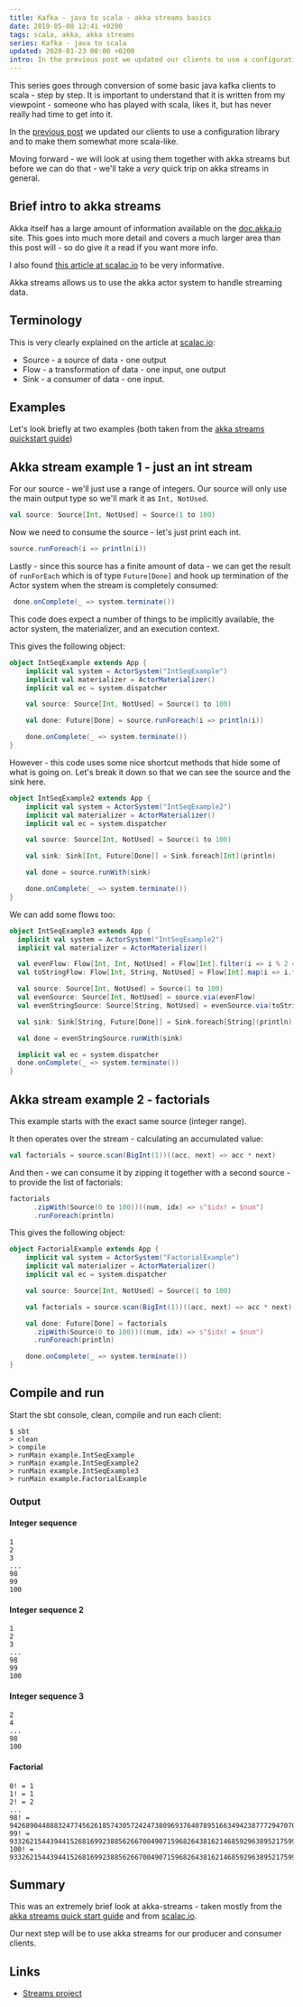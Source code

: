 ```yaml
---
title: Kafka - java to scala - akka streams basics
date: 2019-05-08 12:41 +0200
tags: scala, akka, akka streams
series: Kafka - java to scala
updated: 2020-01-23 00:00 +0200
intro: In the previous post we updated our clients to use a configuration library and to make them somewhat more scala-like. Moving forward - we will look at using them together with akka streams but before we can do that - we'll take a very quick trip on akka streams in general.
---
```


This series goes through conversion of some basic java kafka clients to scala - step by step. It is important to understand that it is written from my viewpoint - someone who has played with scala, likes it, but has never really had time to get into it.

In the [previous post](/2019/05/03/kafka-java-to-scala-scala-v2/) we updated our clients to use a configuration library and to make them somewhat more scala-like.

Moving forward - we will look at using them together with akka streams but before we can do that - we'll take a _very_ quick trip on akka streams in general.

## Brief intro to akka streams

Akka itself has a large amount of information available on the [doc.akka.io](https://doc.akka.io) site. This goes into much more detail and covers a much larger area than this post will - so do give it a read if you want more info.

I also found [this article at scalac.io](https://scalac.io/streams-in-akka-scala-introduction/) to be very informative.

Akka streams allows us to use the akka actor system to handle streaming data.

## Terminology

This is very clearly explained on the article at [scalac.io](https://scalac.io/streams-in-akka-scala-introduction/):

- Source - a source of data - one output
- Flow - a transformation of data - one input, one output
- Sink - a consumer of data - one input.

## Examples

Let's look briefly at two examples (both taken from the [akka streams quickstart guide](https://doc.akka.io/docs/akka/current/stream/stream-quickstart.html))

## Akka stream example 1 - just an int stream

For our source - we'll just use a range of integers. Our source will only use the main output type so we'll mark it as `Int, NotUsed`.

```scala
val source: Source[Int, NotUsed] = Source(1 to 100)
```

Now we need to consume the source - let's just print each int.

```scala
source.runForeach(i => println(i))
```

Lastly - since this source has a finite amount of data - we can get the result of `runForEach` which is of type `Future[Done]` and hook up termination of the Actor system when the stream is completely consumed:

```scala
 done.onComplete(_ => system.terminate())
```

This code does expect a number of things to be implicitly available, the actor system, the materializer, and an execution context.

This gives the following object:

```scala
object IntSeqExample extends App {
    implicit val system = ActorSystem("IntSeqExample")
    implicit val materializer = ActorMaterializer()
    implicit val ec = system.dispatcher

    val source: Source[Int, NotUsed] = Source(1 to 100)

    val done: Future[Done] = source.runForeach(i => println(i))

    done.onComplete(_ => system.terminate())
}
```

However - this code uses some nice shortcut methods that hide some of what is going on. Let's break it down so that we can see the source and the sink here.

```scala
object IntSeqExample2 extends App {
    implicit val system = ActorSystem("IntSeqExample2")
    implicit val materializer = ActorMaterializer()
    implicit val ec = system.dispatcher

    val source: Source[Int, NotUsed] = Source(1 to 100)

    val sink: Sink[Int, Future[Done]] = Sink.foreach[Int](println)

    val done = source.runWith(sink)

    done.onComplete(_ => system.terminate())
}
```

We can add some flows too:

```scala
object IntSeqExample3 extends App {
  implicit val system = ActorSystem("IntSeqExample2")
  implicit val materializer = ActorMaterializer()

  val evenFlow: Flow[Int, Int, NotUsed] = Flow[Int].filter(i => i % 2 == 0)
  val toStringFlow: Flow[Int, String, NotUsed] = Flow[Int].map(i => i.toString)

  val source: Source[Int, NotUsed] = Source(1 to 100)
  val evenSource: Source[Int, NotUsed] = source.via(evenFlow)
  val evenStringSource: Source[String, NotUsed] = evenSource.via(toStringFlow)

  val sink: Sink[String, Future[Done]] = Sink.foreach[String](println)

  val done = evenStringSource.runWith(sink)

  implicit val ec = system.dispatcher
  done.onComplete(_ => system.terminate())
}
```

## Akka stream example 2 - factorials

This example starts with the exact same source (integer range).

It then operates over the stream - calculating an accumulated value:

```scala
val factorials = source.scan(BigInt(1))((acc, next) => acc * next)
```

And then - we can consume it by zipping it together with a second source - to provide the list of factorials:

```scala
factorials
      .zipWith(Source(0 to 100))((num, idx) => s"$idx! = $num")
      .runForeach(println)
```

This gives the following object:

```scala
object FactorialExample extends App {
    implicit val system = ActorSystem("FactorialExample")
    implicit val materializer = ActorMaterializer()
    implicit val ec = system.dispatcher

    val source: Source[Int, NotUsed] = Source(1 to 100)

    val factorials = source.scan(BigInt(1))((acc, next) => acc * next)

    val done: Future[Done] = factorials
      .zipWith(Source(0 to 100))((num, idx) => s"$idx! = $num")
      .runForeach(println)

    done.onComplete(_ => system.terminate())
}
```

## Compile and run

Start the sbt console, clean, compile and run each client:

```shell
$ sbt
> clean
> compile
> runMain example.IntSeqExample
> runMain example.IntSeqExample2
> runMain example.IntSeqExample3
> runMain example.FactorialExample
```

### Output

#### Integer sequence

```shell
1
2
3
...
98
99
100
```

#### Integer sequence 2

```shell
1
2
3
...
98
99
100
```

#### Integer sequence 3

```shell
2
4
...
98
100
```

#### Factorial

```shell
0! = 1
1! = 1
2! = 2
...
98! = 9426890448883247745626185743057242473809693764078951663494238777294707070023223798882976159207729119823605850588608460429412647567360000000000000000000000
99! = 933262154439441526816992388562667004907159682643816214685929638952175999932299156089414639761565182862536979208272237582511852109168640000000000000000000000
100! = 93326215443944152681699238856266700490715968264381621468592963895217599993229915608941463976156518286253697920827223758251185210916864000000000000000000000000
```

## Summary

This was an extremely brief look at akka-streams - taken mostly from the [akka streams quick start guide](https://doc.akka.io/docs/akka/current/stream/stream-quickstart.html) and from [scalac.io](https://scalac.io/streams-in-akka-scala-introduction/).

Our next step will be to use akka streams for our producer and consumer clients.

## Links

- [Streams project](https://github.com/chrissearle/kafka-java-to-scala/tree/master/akka-streams-basics)
